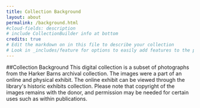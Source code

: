 ```yaml
---
title: Collection Background
layout: about
permalink: /background.html
#cloud-fields: description
# include CollectionBuilder info at bottom
credits: true
# Edit the markdown on in this file to describe your collection
# Look in _includes/feature for options to easily add features to the page
---
```


##Collection Background
This digital collection is a subset of photographs from the Harker Barns archival collection. The images were a part of an online and physical exhibit. The online exhibit can be viewed through the library's historic exhibits collection. Please note that copyright of the images remains with the donor, and permission may be needed for certain uses such as within publications. 